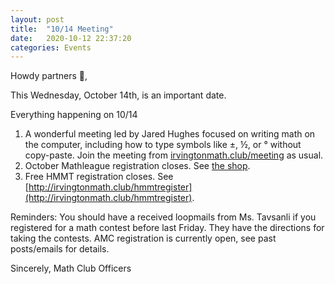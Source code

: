 ```yaml
---
layout: post
title:  "10/14 Meeting"
date:   2020-10-12 22:37:20
categories: Events
---
```

Howdy partners 🤠,

This Wednesday, October 14th, is an important date. 

Everything happening on 10/14
1. A wonderful meeting led by Jared Hughes focused on writing math on the computer, including how to type symbols like ±, ½, or ° without copy-paste. Join the meeting from [irvingtonmath.club/meeting](irvingtonmath.club/meeting) as usual.
2. October Mathleague registration closes. See [the shop](http://irvingtonmath.club/shop).
3. Free HMMT registration closes. See [http://irvingtonmath.club/hmmtregister](http://irvingtonmath.club/hmmtregister).

Reminders:
You should have a received loopmails from Ms. Tavsanli if you registered for a math contest before last Friday. They have the directions for taking the contests.
AMC registration is currently open, see past posts/emails for details.

Sincerely,
Math Club Officers
